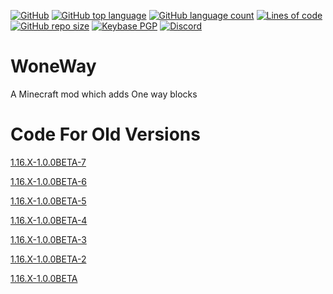 [![GitHub](https://img.shields.io/github/license/PugsMods/WoneWay?label=License%3A&style=for-the-badge)](https://github.com/PugsMods/WoneWay)
[![GitHub top language](https://img.shields.io/github/languages/top/PugsMods/WoneWay?style=for-the-badge)](https://github.com/PugsMods/WoneWay)
[![GitHub language count](https://img.shields.io/github/languages/count/PugsMods/WoneWay?style=for-the-badge)](https://github.com/PugsMods/WoneWay)
[![Lines of code](https://img.shields.io/tokei/lines/github.com/PugsMods/WoneWay?label=Lines%20Of%20Code%3A&style=for-the-badge)](https://github.com/PugsMods/WoneWay)
[![GitHub repo size](https://img.shields.io/github/repo-size/PugsMods/WoneWay?style=for-the-badge)](https://github.com/PugsMods/WoneWay)
[![Keybase PGP](https://img.shields.io/keybase/pgp/pugzarecute?style=for-the-badge)](https://keybase.io/pugzarecute)
[![Discord](https://img.shields.io/discord/773211530413867028?label=Discord%3A&style=for-the-badge)](https://discord.gg/geNRqMu5XW)
# WoneWay
A Minecraft mod which adds One way blocks

# Code For Old Versions

[1.16.X-1.0.0BETA-7](https://github.com/PugsMods/WoneWay/tree/1002d74a801d93823ebc9e24cf44556d14903b07)

[1.16.X-1.0.0BETA-6](https://github.com/PugsMods/WoneWay/tree/a1d3e2cc6063a9b6fa2eaa5700f127852348021d)

[1.16.X-1.0.0BETA-5](https://github.com/PugsMods/WoneWay/tree/591c93b35a1fd989caf92e192c621966d53ea19c)

[1.16.X-1.0.0BETA-4](https://github.com/PugsMods/WoneWay/tree/f093fb328a30c6e8364390360645f008c68f0026)

[1.16.X-1.0.0BETA-3 ](https://github.com/PugsMods/WoneWay/tree/a414ceb1d006e782b6f72f312c7216e4b1817579)

[1.16.X-1.0.0BETA-2](https://github.com/PugsMods/WoneWay/tree/c33a7dbb7d13d01802a808d1ea2f122755621f3f)

[1.16.X-1.0.0BETA](https://github.com/PugsMods/WoneWay/tree/586fa61c540c7ef4b5c4360204986b83922a518b)
